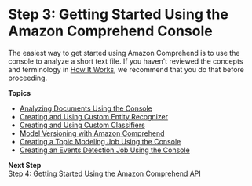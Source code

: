# Step 3: Getting Started Using the Amazon Comprehend Console<a name="get-started-console"></a>

The easiest way to get started using Amazon Comprehend is to use the console to analyze a short text file\. If you haven't reviewed the concepts and terminology in [How It Works](how-it-works.md), we recommend that you do that before proceeding\.

**Topics**
+ [Analyzing Documents Using the Console](get-started-console-analysis.md)
+ [Creating and Using Custom Entity Recognizer](getting-started-custom-entity-recognizer.md)
+ [Creating and Using Custom Classifiers](getting-started-document-classification.md)
+ [Model Versioning with Amazon Comprehend](model-versioning.md)
+ [Creating a Topic Modeling Job Using the Console](getting-started-console-topics.md)
+ [Creating an Events Detection Job Using the Console](getting-started-console-events.md)

**Next Step**  
[Step 4: Getting Started Using the Amazon Comprehend API](get-started-api.md)